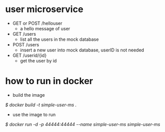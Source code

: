 # user microservice

* GET or POST /hellouser
  * a hello message of user
* GET /users
  * list all the users in the mock database
* POST /users
  * insert a new user into mock database, userID is not needed
* GET /userid/{id}
  * get the user by id

# how to run in docker

* build the image

_$ docker build -t simple-user-ms ._

* use the image to run

_$ docker run -d -p 44444:44444 --name simple-user-ms simple-user-ms_
